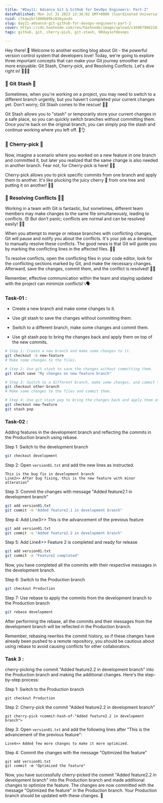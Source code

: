 ```yaml
---
title: "#Day11: Advance Git & GitHub for DevOps Engineers: Part-2"
datePublished: Mon Jul 31 2023 13:36:02 GMT+0000 (Coordinated Universal Time)
cuid: clkqwybrl000b09kz83byaxdo
slug: day11-advance-git-github-for-devops-engineers-part-2
cover: https://cdn.hashnode.com/res/hashnode/image/upload/v1690790621635/04cbf59c-f21f-4d7b-80a6-cb9175704c93.png
tags: github, git, cherry-pick, git-stash, 90daysofdevops

---
```


Hey there! 👋 Welcome to another exciting blog about Git - the powerful version control system that developers love! Today, we're going to explore three important concepts that can make your Git journey smoother and more enjoyable: Git Stash, Cherry-pick, and Resolving Conflicts. Let's dive right in! 🏊‍♂️💨

### 🔹 Git Stash 🎒

Sometimes, when you're working on a project, you may need to switch to a different branch urgently, but you haven't completed your current changes yet. Don't worry; Git Stash comes to the rescue! 🦸‍♂️

Git Stash allows you to "stash" or temporarily store your current changes in a safe place, so you can quickly switch branches without committing them. Once you're back on the original branch, you can simply pop the stash and continue working where you left off. 🔄👌

### 🔹 Cherry-pick 🍒

Now, imagine a scenario where you worked on a new feature in one branch and committed it, but later you realized that the same change is also needed in another branch. Fear not, for Cherry-pick is here! 🍒🍴

Cherry-pick allows you to pick specific commits from one branch and apply them to another. It's like plucking the juicy cherry 🍒 from one tree and putting it on another! 🌳😉

### 🔹 Resolving Conflicts 🤝💔

Working in a team with Git is fantastic, but sometimes, different team members may make changes to the same file simultaneously, leading to conflicts. 😓 But don't panic; conflicts are normal and can be resolved easily! 💪🙂

When you attempt to merge or rebase branches with conflicting changes, Git will pause and notify you about the conflicts. It's your job as a developer to manually resolve these conflicts. The good news is that Git will guide you by marking the conflicting lines in the affected files. 🚀📝

To resolve conflicts, open the conflicting files in your code editor, look for the conflicting sections marked by Git, and make the necessary changes. Afterward, save the changes, commit them, and the conflict is resolved! 🎊🎈

Remember, effective communication within the team and staying updated with the project can minimize conflicts! 📞🗣️

### Task-01 :

* Create a new branch and make some changes to it.
    
* Use git stash to save the changes without committing them.
    
* Switch to a different branch, make some changes and commit them.
    
* Use git stash pop to bring the changes back and apply them on top of the new commits.
    

```bash
# Step 1: Create a new branch and make some changes to it.
git checkout -b new-feature
# Make some changes to the files.

# Step 2: Use git stash to save the changes without committing them.
git stash save "My changes on new-feature branch"

# Step 3: Switch to a different branch, make some changes, and commit them.
git checkout other-branch
# Make some changes to the files and commit them.

# Step 4: Use git stash pop to bring the changes back and apply them on top of the new commits.
git checkout new-feature
git stash pop
```

### Task-02 :

Adding features in the development branch and reflecting the commits in the Production branch using rebase.

Step 1: Switch to the development branch

```bash
git checkout development
```

Step 2: Open `version01.txt` and add the new lines as instructed.

```plaintext
This is the bug fix in development branch
Line2>> After bug fixing, this is the new feature with minor alteration”
```

Step 3: Commit the changes with message "Added feature2.1 in development branch"

```bash
git add version01.txt
git commit -m "Added feature2.1 in development branch"
```

Step 4: Add Line3&gt;&gt; This is the advancement of the previous feature

```bash
git add version01.txt
git commit -m "Added feature2.2 in development branch"
```

Step 5: Add Line4&gt;&gt; Feature 2 is completed and ready for release

```bash
git add version01.txt
git commit -m "Feature2 completed"
```

Now, you have completed all the commits with their respective messages in the development branch.

Step 6: Switch to the Production branch

```bash
git checkout Production
```

Step 7: Use rebase to apply the commits from the development branch to the Production branch

```bash
git rebase development
```

After performing the rebase, all the commits and their messages from the development branch will be reflected in the Production branch.

Remember, rebasing rewrites the commit history, so if these changes have already been pushed to a remote repository, you should be cautious about using rebase to avoid causing conflicts for other collaborators.

### Task 3 :

cherry-picking the commit "Added feature2.2 in development branch" into the Production branch and making the additional changes. Here's the step-by-step process:

Step 1: Switch to the Production branch

```plaintext
git checkout Production
```

Step 2: Cherry-pick the commit "Added feature2.2 in development branch"

```plaintext
git cherry-pick <commit-hash-of-"Added feature2.2 in development branch">
```

Step 3: Open `version01.txt` and add the following lines after "This is the advancement of the previous feature":

```plaintext
Line4>> Added few more changes to make it more optimized.
```

Step 4: Commit the changes with the message "Optimized the feature"

```plaintext
git add version01.txt
git commit -m "Optimized the feature"
```

Now, you have successfully cherry-picked the commit "Added feature2.2 in development branch" into the Production branch and made additional changes to optimize the feature. The changes are now committed with the message "Optimized the feature" in the Production branch. Your Production branch should be updated with these changes. 🚀